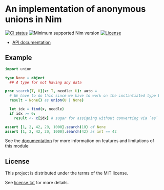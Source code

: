 # An implementation of anonymous unions in Nim

[![CI status](https://github.com/alaviss/union/workflows/CI/badge.svg)](https://github.com/alaviss/union/actions?query=workflow%3ACI)
![Minimum supported Nim version](https://img.shields.io/badge/nim-1.5.1%2B-informational?style=flat&logo=nim)
[![License](https://img.shields.io/github/license/alaviss/union?style=flat)](#license)

- [API documentation][0]

## Example

```nim
import union

type None = object
  ## A type for not having any data

proc search[T, U](x: T, needle: U): auto =
  # We have to do this since we have to work on the instantiated type U
  result = None() as union(U | None)

  let idx = find(x, needle)
  if idx >= 0:
    result <- x[idx] # sugar for assigning without converting via `as`

assert [1, 2, 42, 20, 1000].search(10) of None
assert [1, 2, 42, 20, 1000].search(42) as int == 42
```

See the [documentation][0] for more information on features and limitations of
this module

## License

This project is distributed under the terms of the MIT license.

See [license.txt](license.txt) for more details.

[0]: https://alaviss.github.io/union
